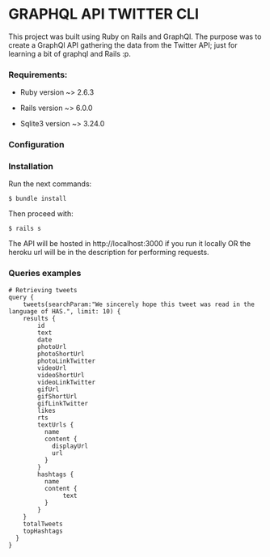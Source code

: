 # GRAPHQL API TWITTER CLI

This project was built using Ruby on Rails and GraphQl. The purpose was to create a GraphQl API gathering the data from the Twitter API; just for learning a bit of graphql and Rails :p. 

### Requirements:

* Ruby version ~> 2.6.3

* Rails version ~> 6.0.0

* Sqlite3 version ~> 3.24.0

### Configuration

### Installation

Run the next commands:

```
$ bundle install
```

Then proceed with:

```
$ rails s
```
The API will be hosted in http://localhost:3000 if you run it locally OR the heroku url will be in the description for performing requests.

### Queries examples

```
# Retrieving tweets
query {
    tweets(searchParam:"We sincerely hope this tweet was read in the language of HAS.", limit: 10) {
    results {
        id
        text
        date
        photoUrl
        photoShortUrl
        photoLinkTwitter
        videoUrl
        videoShortUrl
        videoLinkTwitter
        gifUrl
        gifShortUrl
        gifLinkTwitter
        likes
        rts
        textUrls {
          name
          content {
            displayUrl
            url
          }
        }
        hashtags {
          name
          content {
               text
          }
        }
    }
    totalTweets
    topHashtags
  }
}
```

